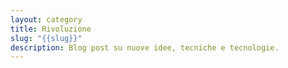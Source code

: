 ```yaml
---
layout: category
title: Rivoluzione
slug: "{{slug}}"
description: Blog post su nuove idee, tecniche e tecnologie.
---
```

